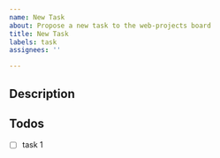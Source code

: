 ```yaml
---
name: New Task
about: Propose a new task to the web-projects board
title: New Task
labels: task
assignees: ''

---
```


## Description

## Todos
- [ ] task 1
